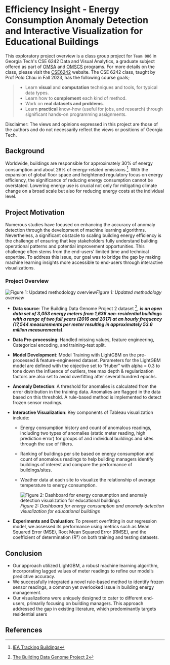 # Efficiency Insight - Energy Consumption Anomaly Detection and Interactive Visualization for Educational Buildings

This exploratory project overview is a class group project for `Team 086` in Georgia Tech's CSE 6242 Data and Visual Analytics, a graduate subject offered as part of [OMSA](https://pe.gatech.edu/degrees/analytics) and [OMSCS](https://omscs.gatech.edu/) programs. For more details on the class, please visit the [CSE6242](https://omscs.gatech.edu/cse-6242-data-and-visual-analytics) website. The CSE 6242 class, taught by Prof Polo Chau in Fall 2023, has the following course goals;
> - Learn **visual** and **computation** techniques and tools, for typical data types.
> - Learn how to **complement** each kind of method.
> - Work on **real datasets and problems**.
> - Learn **practical** know-how (useful for jobs, and research) through significant hands-on programming assignments.

Disclaimer: The views and opinions expressed in this project are those of the authors and do not necessarily reflect the views or positions of Georgia Tech.

## Background

Worldwide, buildings are responsible for approximately 30% of energy consumption and about 26% of energy-related emissions [^1]. With the expansion of global floor space and heightened regulatory focus on energy efficiency, the significance of reducing energy consumption cannot be overstated. Lowering energy use is crucial not only for mitigating climate change on a broad scale but also for reducing energy costs at the individual level.

## Project Motivation
Numerous studies have focused on enhancing the accuracy of anomaly detection through the development of machine learning algorithms. Nevertheless, a significant obstacle to scaling building energy efficiency is the challenge of ensuring that key stakeholders fully understand building operational patterns and potential improvement opportunities. This challenge often stems from the end-users' limited time and technical expertise. To address this issue, our goal was to bridge the gap by making machine learning insights more accessible to end-users through interactive visualizations.

### Project Overview


![Figure 1: Updated methodology overview](https://github.com/iamkevk/DVA_6242/assets/66114561/1be6d786-7e1f-43f3-a429-5d5500ee906e)*Figure 1: Updated methodology overview*

- **Data source**: The Building Data Genome Project 2 dataset [^2], ***is an open data set of 3,053 energy meters from 1,636 non-residential buildings with a range of two full years (2016 and 2017) at an hourly frequency (17,544 measurements per meter resulting in approximately 53.6 million measurements)***. 
- **Data Pre-processing**: Handled missing values, feature engineering, Categorical encoding, and training-test split.
- **Model Development**: Model Training with LightGBM on the pre-processed & feature-engineered dataset. Parameters for the LightGBM model are defined with the objective set to “Huber” with alpha = 0.3 to tone down the influence of outliers, tree max depth & regularization factors are also set to avoid overfitting after several hundred epochs.
- **Anomaly Detection**: A threshold for anomalies is calculated from the error distribution in the training data. Anomalies are flagged in the data based on this threshold.  A rule-based method is implemented to detect frozen sensor readings.
- **Interactive Visualization**: Key components of Tableau visualization include:
  - Energy consumption history and count of anomalous readings, including two types of anomalies (static meter reading, high prediction error) for groups of and individual buildings and sites through the use of filters.
  - Ranking of buildings per site based on energy consumption and count of anomalous readings to help building managers identify buildings of interest and compare the performance of buildings/sites.
  - Weather data at each site to visualize the relationship of average temperature to energy consumption.
    
    ![Figure 2: Dashboard for energy consumption and anomaly detection visualization for educational buildings](https://github.com/iamkevk/DVA_6242/assets/66114561/2cf684ac-2511-4da6-a4e2-cfab15601efb)*Figure 2: Dashboard for energy consumption and anomaly detection visualization for educational buildings*

- **Experiments and Evaluation**: To prevent overfitting in our regression model, we assessed its performance using metrics such as Mean Squared Error (MSE), Root Mean Squared Error (RMSE), and the coefficient of determination (R²) on both training and testing datasets.

## Conclusion

- Our approach utilized LightGBM, a robust machine learning algorithm, incorporating lagged values of meter readings to refine our model’s predictive accuracy.
- We successfully integrated a novel rule-based method to identify frozen sensor readings, a common yet overlooked issue in building energy management.
- Our visualizations were uniquely designed to cater to different end-users, primarily focusing on building managers. This approach addressed the gap in existing literature, which predominantly targets residential users


## References
[^1]: [IEA Tracking Buildings](https://www.iea.org/energy-system/buildings#tracking)
[^2]: [The Building Data Genome Project 2](https://www.nature.com/articles/s41597-020-00712-x)

